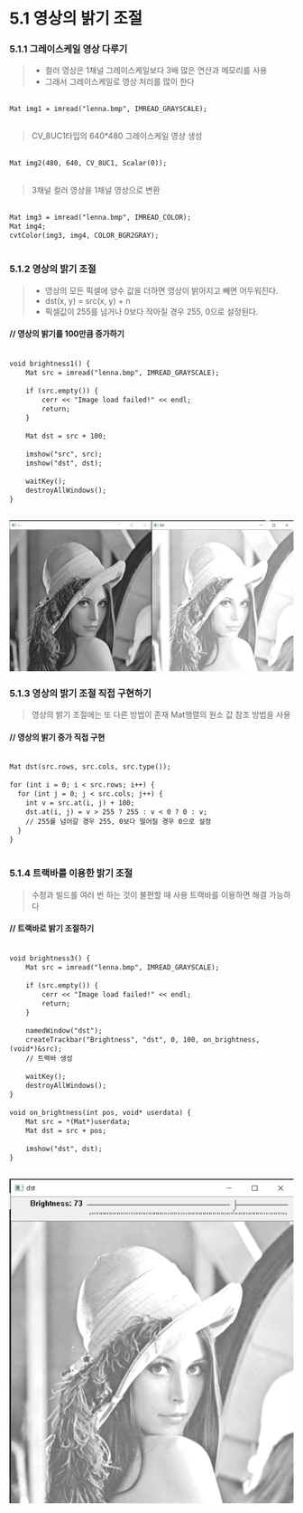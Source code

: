 5.1 영상의 밝기 조절
==========================
### 5.1.1 그레이스케일 영상 다루기
>* 컬러 영상은 1채널 그레이스케일보다 3배 많은 연산과 메모리를 사용
>* 그래서 그레이스케일로 영상 처리를 많이 한다
<pre>
<code>
Mat img1 = imread("lenna.bmp", IMREAD_GRAYSCALE);
</code>
</pre>
> CV_8UC1타입의 640*480 그레이스케일 영상 생성
<pre>
<code>
Mat img2(480, 640, CV_8UC1, Scalar(0));
</code>
</pre>
> 3채널 컬러 영상을 1채널 영상으로 변환
<pre>
<code>
Mat img3 = imread("lenna.bmp", IMREAD_COLOR);
Mat img4;
cvtColor(img3, img4, COLOR_BGR2GRAY);
</code>
</pre>

### 5.1.2 영상의 밝기 조절
>* 영상의 모든 픽셀에 양수 값을 더하면 영상이 밝아지고 빼면 어두워진다.
> * dst(x, y) = src(x, y) + n
>*  픽셀값이 255를 넘거나 0보다 작아질 경우 255, 0으로 설정된다.

#### // 영상의 밝기를 100만큼 증가하기
<pre>
<code>
void brightness1() {
	Mat src = imread("lenna.bmp", IMREAD_GRAYSCALE);

	if (src.empty()) {
		cerr << "Image load failed!" << endl;
		return;
	}

	Mat dst = src + 100;

	imshow("src", src);
	imshow("dst", dst);

	waitKey();
	destroyAllWindows();
}
</code>
</pre>
![Alt text](https://github.com/kvmii/opencv/blob/main/brightness/brightness1.png?raw=true)

### 5.1.3 영상의 밝기 조절 직접 구현하기
> 영상의 밝기 조절에는 또 다른 방법이 존재
> Mat행렬의 원소 값 참조 방법을 사용

#### // 영상의 밝기 증가 직접 구현
<pre>
<code>
Mat dst(src.rows, src.cols, src.type());

for (int i = 0; i < src.rows; i++) {
  for (int j = 0; j < src.cols; j++) {
    int v = src.at<uchar>(i, j) + 100;
    dst.at<uchar>(i, j) = v > 255 ? 255 : v < 0 ? 0 : v;
    // 255를 넘어갈 경우 255, 0보다 떨어질 경우 0으로 설정
  }
}
</code>
</pre>

### 5.1.4 트랙바를 이용한 밝기 조절
> 수정과 빌드를 여러 번 하는 것이 불편할 때 사용
> 트랙바를 이용하면 해결 가능하다

#### // 트랙바로 밝기 조절하기
<pre>
<code>
void brightness3() {
	Mat src = imread("lenna.bmp", IMREAD_GRAYSCALE);

	if (src.empty()) {
		cerr << "Image load failed!" << endl;
		return;
	}

	namedWindow("dst");
	createTrackbar("Brightness", "dst", 0, 100, on_brightness, (void*)&src);
	// 트랙바 생성

	waitKey();
	destroyAllWindows();
}

void on_brightness(int pos, void* userdata) {
	Mat src = *(Mat*)userdata;
	Mat dst = src + pos;

	imshow("dst", dst);
}
</code>
</pre>
![Alt text](https://github.com/kvmii/opencv/blob/main/brightness/brightness3.png?raw=true)

